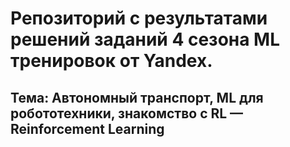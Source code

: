 # Репозиторий с результатами решений заданий 4 сезона ML тренировок от Yandex.

## Тема: Автономный транспорт, ML для робототехники, знакомство с RL — Reinforcement Learning
